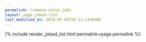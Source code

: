 ```yaml
---
permalink: /remote-sales-jobs
layout: page-jobad-list
last_modified_at: 2018-07-04T16:11:13+0300
---
```

{% include render_jobad_list.html permalink=page.permalink %}
